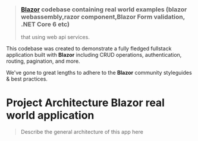 > ### [Blazor](https://github.com/aspnet/Blazor) codebase containing real world examples (blazor webassembly,razor component,Blazor Form validation, .NET Core 6 etc) 
> that using web api services.


This codebase was created to demonstrate a fully fledged fullstack application built with **Blazor** including CRUD operations, authentication, routing, pagination, and more.

We've gone to great lengths to adhere to the **Blazor** community styleguides & best practices.

# Project Architecture  Blazor real world application 

> Describe the general architecture of this app here

